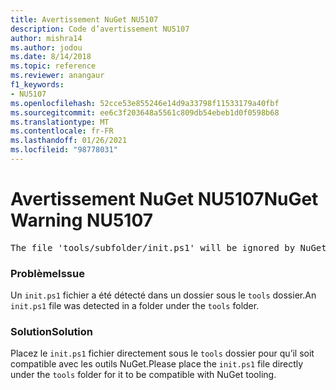 ```yaml
---
title: Avertissement NuGet NU5107
description: Code d’avertissement NU5107
author: mishra14
ms.author: jodou
ms.date: 8/14/2018
ms.topic: reference
ms.reviewer: anangaur
f1_keywords:
- NU5107
ms.openlocfilehash: 52cce53e855246e14d9a33798f11533179a40fbf
ms.sourcegitcommit: ee6c3f203648a5561c809db54ebeb1d0f0598b68
ms.translationtype: MT
ms.contentlocale: fr-FR
ms.lasthandoff: 01/26/2021
ms.locfileid: "98778031"
---
```

# <a name="nuget-warning-nu5107"></a><span data-ttu-id="a3e38-103">Avertissement NuGet NU5107</span><span class="sxs-lookup"><span data-stu-id="a3e38-103">NuGet Warning NU5107</span></span>
<pre>The file 'tools/subfolder/init.ps1' will be ignored by NuGet because it is not directly under 'tools' folder. Place the file directly under 'tools' folder.</pre>

### <a name="issue"></a><span data-ttu-id="a3e38-104">Problème</span><span class="sxs-lookup"><span data-stu-id="a3e38-104">Issue</span></span>

<span data-ttu-id="a3e38-105">Un `init.ps1` fichier a été détecté dans un dossier sous le `tools` dossier.</span><span class="sxs-lookup"><span data-stu-id="a3e38-105">An `init.ps1` file was detected in a folder under the `tools` folder.</span></span>


### <a name="solution"></a><span data-ttu-id="a3e38-106">Solution</span><span class="sxs-lookup"><span data-stu-id="a3e38-106">Solution</span></span>

<span data-ttu-id="a3e38-107">Placez le `init.ps1` fichier directement sous le `tools` dossier pour qu’il soit compatible avec les outils NuGet.</span><span class="sxs-lookup"><span data-stu-id="a3e38-107">Please place the `init.ps1` file directly under the `tools` folder for it to be compatible with NuGet tooling.</span></span>

